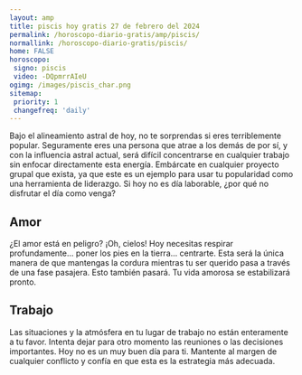 ```yaml
---
layout: amp
title: piscis hoy gratis 27 de febrero del 2024 
permalink: /horoscopo-diario-gratis/amp/piscis/
normallink: /horoscopo-diario-gratis/piscis/
home: FALSE
horoscopo:
 signo: piscis
 video: -DQpmrrAIeU
ogimg: /images/piscis_char.png
sitemap:
 priority: 1
 changefreq: 'daily'
---
```



Bajo el alineamiento astral de hoy, no te sorprendas si eres terriblemente popular. Seguramente eres una persona que atrae a los demás de por sí, y con la influencia astral actual, será difícil concentrarse en cualquier trabajo sin enfocar directamente esta energía. Embárcate en cualquier proyecto grupal que exista, ya que este es un ejemplo para usar tu popularidad como una herramienta de liderazgo. Si hoy no es día laborable, ¿por qué no disfrutar el día como venga?

## Amor

¿El amor está en peligro? ¡Oh, cielos! Hoy necesitas respirar profundamente... poner los pies en la tierra... centrarte. Esta será la única manera de que mantengas la cordura mientras tu ser querido pasa a través de una fase pasajera. Esto también pasará. Tu vida amorosa se estabilizará pronto.

## Trabajo

Las situaciones y la atmósfera en tu lugar de trabajo no están enteramente a tu favor. Intenta dejar para otro momento las reuniones o las decisiones importantes. Hoy no es un muy buen día para ti. Mantente al margen de cualquier conflicto y confía en que esta es la estrategia más adecuada.